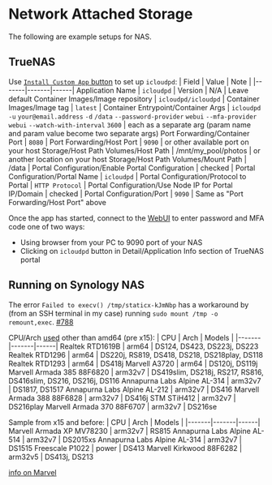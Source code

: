# Network Attached Storage

The following are example setups for NAS.

## TrueNAS

Use [`Install Custom App` button](https://www.truenas.com/docs/scale/23.10/scaletutorials/apps/usingcustomapp/) to set up `icloudpd`:
| Field | Value | Note |
|-------|-------|------|
Application Name | `icloudpd` |
Version | N/A | Leave default
Container Images/Image repository | `icloudpd/icloudpd` |
Container Images/Image tag | `latest` |
Container Entrypoint/Container Args | `icloudpd` `-u` `your@email.address` `-d` `/data` `--password-provider` `webui` `--mfa-provider` `webui` `--watch-with-interval` `3600` | each as a separate arg (param name and param value become two separate args)
Port Forwarding/Container Port | `8080` |
Port Forwarding/Host Port | `9090` | or other available port on your host
Storage/Host Path Volumes/Host Path | /mnt/my_pool/photos | or another location on your host
Storage/Host Path Volumes/Mount Path | /data | 
Portal Configuration/Enable Portal Configuration | checked | 
Portal Configuration/Portal Name | `icloudpd` | 
Portal Configuration/Protocol to Portal | `HTTP Protocol` | 
Portal Configuration/Use Node IP for Portal IP/Domain | checked | 
Portal Configuration/Port | `9090` | Same as "Port Forwarding/Host Port" above

Once the app has started, connect to the [WebUI](webui) to enter password and MFA code one of two ways:
- Using browser from your PC to 9090 port of your NAS
- Clicking on `icloudpd` button in Detail/Application Info section of TrueNAS portal

## Running on Synology NAS

The error `Failed to execv() /tmp/staticx-kJmNbp` has a workaround by (from an SSH terminal in my case) running `sudo mount /tmp -o remount,exec`. [#788](https://github.com/icloud-photos-downloader/icloud_photos_downloader/issues/788)

CPU/Arch [used](https://kb.synology.com/en-me/DSM/tutorial/What_kind_of_CPU_does_my_NAS_have) other than amd64 (pre x15):
| CPU | Arch | Models |
|-------|-------|------|
Realtek RTD1619B | arm64 | DS124, DS423, DS223j, DS223
Realtek RTD1296 | arm64 | DS220j, RS819, DS418, DS218, DS218play, DS118
Realtek RTD1293 | arm64 | DS418j
Marvell A3720 | arm64 | DS120j, DS119j
Marvell Armada 385 88F6820 | arm32v7 | DS419slim, DS218j, RS217, RS816, DS416slim, DS216, DS216j, DS116
Annapurna Labs Alpine AL-314 | arm32v7 | DS1817, DS1517
Annapurna Labs Alpine AL-212 | arm32v7 | DS416
Marvell Armada 388 88F6828 | arm32v7 | DS416j
STM STiH412 | arm32v7 | DS216play
Marvell Armada 370 88F6707 | arm32v7 | DS216se

Sample from x15 and before:
| CPU | Arch | Models |
|-------|-------|------|
Marvell Armada XP MV78230 | arm32v7 | RS815
Annapurna Labs Alpine AL-514 | arm32v7 | DS2015xs
Annapurna Labs Alpine AL-314 | arm32v7 | DS1515
Freescale P1022 | power | DS413
Marvell Kirkwood 88F6282 | arm32v5 | DS413j, DS213

[info on Marvel](https://www.kernel.org/doc/html/v6.1/arm/marvell.html)
